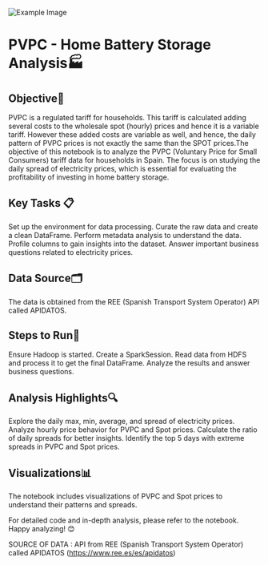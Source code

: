 

![Example Image](electricity.png)


# PVPC - Home Battery Storage Analysis🏭 

## Objective🎯

PVPC is a regulated tariff for households. This tariff is calculated adding several costs to the wholesale spot (hourly) prices and hence it is a variable tariff. However these added costs are variable as well, and hence, the daily pattern of PVPC prices is not exactly the same than the SPOT prices.The objective of this notebook is to analyze the PVPC (Voluntary Price for Small Consumers) tariff data for households in Spain. The focus is on studying the daily spread of electricity prices, which is essential for evaluating the profitability of investing in home battery storage.

## Key Tasks 📋

Set up the environment for data processing.
Curate the raw data and create a clean DataFrame.
Perform metadata analysis to understand the data.
Profile columns to gain insights into the dataset.
Answer important business questions related to electricity prices.

##  Data Source🗂️
The data is obtained from the REE (Spanish Transport System Operator) API called APIDATOS.

## Steps to Run🚀
Ensure Hadoop is started.
Create a SparkSession.
Read data from HDFS and process it to get the final DataFrame.
Analyze the results and answer business questions.

## Analysis Highlights🔍
Explore the daily max, min, average, and spread of electricity prices.
Analyze hourly price behavior for PVPC and Spot prices.
Calculate the ratio of daily spreads for better insights.
Identify the top 5 days with extreme spreads in PVPC and Spot prices.

## Visualizations📊 
The notebook includes visualizations of PVPC and Spot prices to understand their patterns and spreads.

For detailed code and in-depth analysis, please refer to the notebook. Happy analyzing! 😊
 

SOURCE OF DATA : API from REE (Spanish Transport System Operator) called APIDATOS (https://www.ree.es/es/apidatos)
